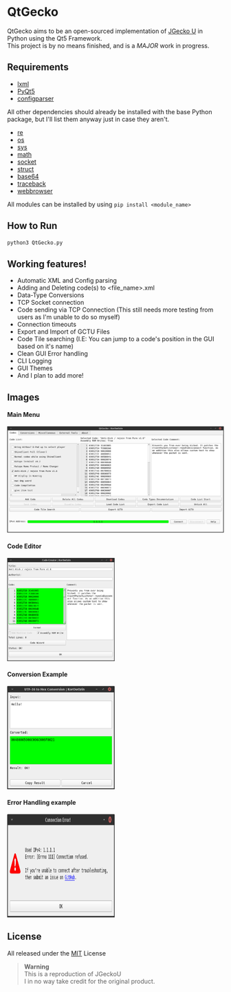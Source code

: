 # QtGecko

QtGecko aims to be an open-sourced implementation of [JGecko U](github.com/bullywiiplaza/JGeckoU/) in Python using the Qt5 Framework.  
This project is by no means finished, and is a _MAJOR_ work in progress.

## Requirements
- [lxml](https://pypi.org/project/lxml/)
- [PyQt5](https://pypi.org/project/PyQt5/)
- [configparser](https://pypi.org/project/configparser/)  

All other dependencies should already be installed with the base Python package, but I'll list them anyway just in case they aren't.
- [re](https://docs.python.org/3/library/re.html)
- [os](https://docs.python.org/3/library/os.html)
- [sys](https://docs.python.org/3/library/sys.html)
- [math](https://docs.python.org/3/library/math.html)
- [socket](https://docs.python.org/3/library/socket.html)
- [struct](https://docs.python.org/3/library/struct.html)
- [base64](https://docs.python.org/3/library/base64.html)
- [traceback](https://docs.python.org/3/library/traceback.html)
- [webbrowser](https://docs.python.org/3/library/webbrowser.html)  

All modules can be installed by using `pip install <module_name>`

## How to Run
```cmd
python3 QtGecko.py
```

## Working features!
- Automatic XML and Config parsing
- Adding and Deleting code(s) to <file_name>.xml
- Data-Type Conversions
- TCP Socket connection
- Code sending via TCP Connection (This still needs more testing from users as I'm unable to do so myself)
- Connection timeouts
- Export and Import of GCTU Files
- Code Tile searching (I.E: You can jump to a code's position in the GUI based on it's name)
- Clean GUI Error handling
- CLI Logging
- GUI Themes
- And I plan to add more!

## Images

#### Main Menu
<img src="https://github.com/Korozin/QtGecko/blob/main/Assets/MainApp.png">  

#### Code Editor
<img src="https://github.com/Korozin/QtGecko/blob/main/Assets/CodeEditor.png" width="250px" height="240px">  

#### Conversion Example
<img src="https://github.com/Korozin/QtGecko/blob/main/Assets/Conversions.png" width="250px" height="240px">  

#### Error Handling example
<img src="https://github.com/Korozin/QtGecko/blob/main/Assets/ErrorHandling.png" width="250px" height="240px">  

## License

All released under the [MIT](https://github.com/Korozin/QtGecko/blob/master/LICENSE) License

> **Warning**  
This is a reproduction of JGeckoU  
I in no way take credit for the original product.